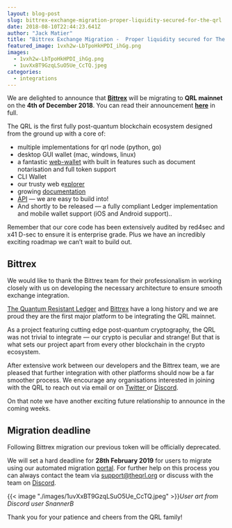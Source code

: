 ```yaml
---
layout: blog-post
slug: bittrex-exchange-migration-proper-liquidity-secured-for-the-qrl
date: 2018-08-10T22:44:23.641Z
author: "Jack Matier"
title: "Bittrex Exchange Migration -  Proper liquidity secured for The QRL!"
featured_image: 1vxh2w-LbTpoHkHPDI_ihGg.png
images:
  - 1vxh2w-LbTpoHkHPDI_ihGg.png
  - 1uvXxBT9GzqLSuO5Ue_CcTQ.jpeg
categories:
  - integrations
---
```


We are delighted to announce that **[Bittrex](https://bittrex.com)** will be migrating to **QRL mainnet** on the **4th of December 2018**. You can read their announcement **[here](https://bittrex.zendesk.com/hc/en-us/articles/360001472046-Support-for-the-Quantum-Resistant-Ledger-QRL-blockchain-upgrade)** in full.

The QRL is the first fully post-quantum blockchain ecosystem designed from the ground up with a core of:

* multiple implementations for qrl node (python, go)
* desktop GUI wallet (mac, windows, linux)
* a fantastic [web-wallet](https://wallet.theqrl.org/) with built in features such as document notarisation and full token support
* CLI Wallet
* our trusty web e[xplorer](https://explorer.theqrl.org/)
* growing [documentation](https://docs.theqrl.org)
* [API](https://api.theqrl.org) — we are easy to build into!
* And shortly to be released — a fully compliant Ledger implementation and mobile wallet support (iOS and Android support)..

Remember that our core code has been extensively audited by red4sec and x41 D-sec to ensure it is enterprise grade. Plus we have an incredibly exciting roadmap we can’t wait to build out.

## Bittrex

We would like to thank the Bittrex team for their professionalism in working closely with us on developing the necessary architecture to ensure smooth exchange integration.

[The Quantum Resistant Ledger](https://theqrl.org) and [Bittrex](https://bittrex.com) have a long history and we are proud they are the first major platform to be integrating the QRL mainnet.

As a project featuring cutting edge post-quantum cryptography, the QRL was not trivial to integrate — our crypto is peculiar and strange! But that is what sets our project apart from every other blockchain in the crypto ecosystem.

After extensive work between our developers and the Bittrex team, we are pleased that further integration with other platforms should now be a far smoother process. We encourage any organisations interested in joining with the QRL to reach out via email or on [Twitter ](https://twitter.com/QRLedger)or [Discord](https://discord.gg/jBT6BEp).

On that note we have another exciting future relationship to announce in the coming weeks.

## Migration deadline

Following Bittrex migration our previous token will be officially deprecated.

We will set a hard deadline for **28th February 2019** for users to migrate using our automated migration [portal](http://migration.theqrl.org). For further help on this process you can always contact the team via [support@theqrl.org](http://support@theqrl.org) or discuss with the team on [Discord](https://discord.gg/jBT6BEp).

{{< image "./images/1uvXxBT9GzqLSuO5Ue_CcTQ.jpeg" >}}*User art from Discord user SnannerB*

Thank you for your patience and cheers from the QRL family!